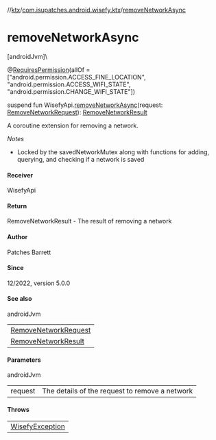 //[ktx](../../index.md)/[com.isupatches.android.wisefy.ktx](index.md)/[removeNetworkAsync](remove-network-async.md)

# removeNetworkAsync

[androidJvm]\

@[RequiresPermission](https://developer.android.com/reference/kotlin/androidx/annotation/RequiresPermission.html)(allOf = [&quot;android.permission.ACCESS_FINE_LOCATION&quot;, &quot;android.permission.ACCESS_WIFI_STATE&quot;, &quot;android.permission.CHANGE_WIFI_STATE&quot;])

suspend fun WisefyApi.[removeNetworkAsync](remove-network-async.md)(request: [RemoveNetworkRequest](../../../removenetwork/removenetwork/com.isupatches.android.wisefy.removenetwork.entities/-remove-network-request/index.md)): [RemoveNetworkResult](../../../removenetwork/removenetwork/com.isupatches.android.wisefy.removenetwork.entities/-remove-network-result/index.md)

A coroutine extension for removing a network.

*Notes*

- 
   Locked by the savedNetworkMutex along with functions for adding, querying, and checking if a network is saved

#### Receiver

WisefyApi

#### Return

RemoveNetworkResult - The result of removing a network

#### Author

Patches Barrett

#### Since

12/2022, version 5.0.0

#### See also

androidJvm

| |
|---|
| [RemoveNetworkRequest](../../../removenetwork/removenetwork/com.isupatches.android.wisefy.removenetwork.entities/-remove-network-request/index.md) |
| [RemoveNetworkResult](../../../removenetwork/removenetwork/com.isupatches.android.wisefy.removenetwork.entities/-remove-network-result/index.md) |

#### Parameters

androidJvm

| | |
|---|---|
| request | The details of the request to remove a network |

#### Throws

| |
|---|
| [WisefyException](../../../core/core/com.isupatches.android.wisefy.core.exceptions/-wisefy-exception/index.md) |
